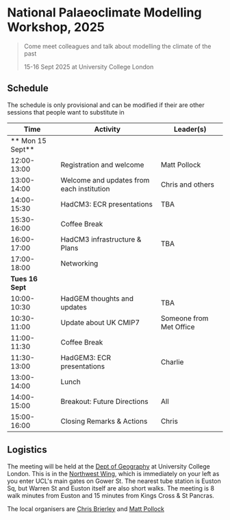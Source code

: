 # National Palaeoclimate Modelling Workshop, 2025

> Come meet colleagues and talk about modelling the climate of the past
>
> 15-16 Sept 2025 at University College London

## Schedule
The schedule is only provisional and can be modified if their are other sessions that people want to substitute in

| Time         | Activity                        | Leader(s)                |
|--------------|---------------------------------|--------------------------|
| ** Mon 15 Sept**    |                                 |                          |
| 12:00-13:00  | Registration and welcome        | Matt Pollock             |
| 13:00-14:00  | Welcome and updates from each institution | Chris and others |
| 14:00-15:30  | HadCM3: ECR presentations       | TBA             |
| 15:30-16:00  | Coffee Break                    |                          |
| 16:00-17:00  | HadCM3 infrastructure & Plans   | TBA                      |
| 17:00-18:00  | Networking               |                          |
| **Tues 16 Sept**    |                                 |                          |
| 10:00-10:30  | HadGEM thoughts and updates      | TBA    |
| 10:30-11:00  | Update about UK CMIP7            | Someone from Met Office    |
| 11:00-11:30  | Coffee Break                     |     |
| 11:30-13:00  | HadGEM3: ECR presentations    | Charlie             |
| 13:00-14:00  | Lunch                           |                          |
| 14:00-15:00  | Breakout: Future Directions     | All                      |
| 15:00-16:00  | Closing Remarks & Actions       | Chris  |


## Logistics

The meeting will be held at the [Dept of Geography](https://www.ucl.ac.uk/geography) at University College London. This is in the [Northwest Wing](https://maps.ucl.ac.uk/north-west-wing-building), which is immediately on your left as you enter UCL's main gates on Gower St. The nearest tube station is Euston Sq, but Warren St and Euston itself are also short walks. The meeting is 8 walk minutes from Euston and 15 minutes from Kings Cross & St Pancras. 

The local organisers are [Chris Brierley](mailto:c.brierley@ucl.ac.uk) and [Matt Pollock](mailto:matthew.pollock.23@ucl.ac.uk)